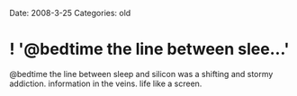 Date: 2008-3-25
Categories: old

# ! '@bedtime the line between slee...'

@bedtime the line between sleep and silicon was a shifting and stormy addiction. information in the veins. life like a screen.
